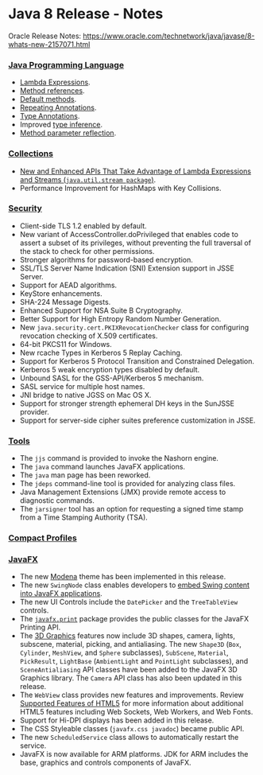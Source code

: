 # Java 8 Release - Notes

Oracle Release Notes: https://www.oracle.com/technetwork/java/javase/8-whats-new-2157071.html

### [Java Programming Language](https://docs.oracle.com/javase/8/docs/technotes/guides/language/enhancements.html#javase8)

* [Lambda Expressions](https://docs.oracle.com/javase/tutorial/java/javaOO/lambdaexpressions.html).
* [Method references](https://docs.oracle.com/javase/tutorial/java/javaOO/methodreferences.html).
* [Default methods](https://docs.oracle.com/javase/tutorial/java/IandI/defaultmethods.html).
* [Repeating Annotations](https://docs.oracle.com/javase/tutorial/java/annotations/repeating.html).
* [Type Annotations](https://docs.oracle.com/javase/tutorial/java/annotations/type_annotations.html).
* Improved [type inference](https://docs.oracle.com/javase/tutorial/java/generics/genTypeInference.html).
* [Method parameter reflection](https://docs.oracle.com/javase/tutorial/reflect/member/methodparameterreflection.html).

### [Collections](https://docs.oracle.com/javase/8/docs/technotes/guides/collections/changes8.html)

* [New and Enhanced APIs That Take Advantage of Lambda Expressions and Streams (`java.util.stream package`)](https://docs.oracle.com/javase/8/docs/technotes/guides/language/lambda_api_jdk8.html).
* Performance Improvement for HashMaps with Key Collisions.

### [Security](https://docs.oracle.com/javase/8/docs/technotes/guides/security/enhancements-8.html)

* Client-side TLS 1.2 enabled by default.
* New variant of AccessController.doPrivileged that enables code to assert a subset of its privileges, without preventing the full traversal of the stack to check for other permissions.
* Stronger algorithms for password-based encryption.
* SSL/TLS Server Name Indication (SNI) Extension support in JSSE Server.
* Support for AEAD algorithms.
* KeyStore enhancements.
* SHA-224 Message Digests.
* Enhanced Support for NSA Suite B Cryptography.
* Better Support for High Entropy Random Number Generation.
* New `java.security.cert.PKIXRevocationChecker` class for configuring revocation checking of X.509 certificates.
* 64-bit PKCS11 for Windows.
* New rcache Types in Kerberos 5 Replay Caching.
* Support for Kerberos 5 Protocol Transition and Constrained Delegation.
* Kerberos 5 weak encryption types disabled by default.
* Unbound SASL for the GSS-API/Kerberos 5 mechanism.
* SASL service for multiple host names.
* JNI bridge to native JGSS on Mac OS X.
* Support for stronger strength ephemeral DH keys in the SunJSSE provider.
* Support for server-side cipher suites preference customization in JSSE.

### [Tools](https://docs.oracle.com/javase/8/docs/technotes/tools/enhancements-8.html)

* The `jjs` command is provided to invoke the Nashorn engine.
* The `java` command launches JavaFX applications.
* The `java` man page has been reworked.
* The `jdeps` command-line tool is provided for analyzing class files.
* Java Management Extensions (JMX) provide remote access to diagnostic commands.
* The `jarsigner` tool has an option for requesting a signed time stamp from a Time Stamping Authority (TSA).

### [Compact Profiles](https://docs.oracle.com/javase/8/docs/technotes/guides/compactprofiles/)

### [JavaFX](https://docs.oracle.com/javase/8/javase-clienttechnologies.htm)

* The new [Modena](http://fxexperience.com/2013/03/modena-theme-update/) theme has been implemented in this release.
* The new `SwingNode` class enables developers to [embed Swing content into JavaFX applications](https://docs.oracle.com/javase/8/javafx/interoperability-tutorial/embed-swing.htm).
* The new UI Controls include the `DatePicker` and the `TreeTableView` controls.
* The [`javafx.print`](https://docs.oracle.com/javase/8/javafx/api/javafx/print/package-summary.html) package provides the public classes for the JavaFX Printing API.
* The [3D Graphics](https://docs.oracle.com/javase/8/javafx/graphics-tutorial/javafx-3d-graphics.htm) features now include 3D shapes, camera, lights, subscene, material, picking, and antialiasing. The new `Shape3D` (`Box`, `Cylinder`, `MeshView`, and `Sphere` subclasses), `SubScene`, `Material`, `PickResult`, `LightBase` (`AmbientLight` and `PointLight` subclasses), and `SceneAntialiasing` API classes have been added to the JavaFX 3D Graphics library. The `Camera` API class has also been updated in this release.
* The `WebView` class provides new features and improvements. Review [Supported Features of HTML5](https://docs.oracle.com/javase/8/javafx/embedded-browser-tutorial/index.html) for more information about additional HTML5 features including Web Sockets, Web Workers, and Web Fonts.
* Support for Hi-DPI displays has been added in this release.
* The CSS Styleable classes (`javafx.css javadoc`) became public API.
* The new `ScheduledService` class allows to automatically restart the service.
* JavaFX is now available for ARM platforms. JDK for ARM includes the base, graphics and controls components of JavaFX.
